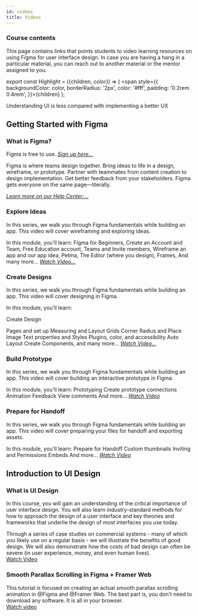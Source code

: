 ```yaml
---
id: videos
title: Videos
---
```


### Course contents

This page contains links that points students to video learning resources on using Figma for user interface design. In case you are having a hang in a particular material, you can reach out to another material or the mentor assigned to you.

export const Highlight = ({children, color}) => ( <span style={{
      backgroundColor: color,
      borderRadius: '2px',
      color: '#fff',
      padding: '0.2rem 0.4rem',
    }}>{children}</span> );

<Highlight color="#25c2a0">Understanding UI is less compared with implementing a better UX</Highlight>
<br />

## **Getting Started with Figma**
### **What is Figma?**
Figma is free to use. [_Sign up here..._](http://bit.ly/2q7OwRV)

Figma is where teams design together. Bring ideas to life in a design, wireframe, or prototype. Partner with teammates from content creation to design implementation. Get better feedback from your stakeholders. Figma gets everyone on the same page—literally.

[_Learn more on our Help Center:..._](https://bit.ly/3pH2DI5)

### **Explore Ideas**

In this series, we walk you through Figma fundamentals while building an app. This video will cover wireframing and exploring ideas. 

In this module, you'll learn:
Figma for Beginners,
Create an Account and Team,
Free Education account,
Teams and Invite members,
Wireframe an app and our app idea, Petma,
The Editor (where you design),
Frames,
And many more...
[_Watch Video..._](https://youtu.be/dXQ7IHkTiMM)


### **Create Designs**
In this series, we walk you through Figma fundamentals while building an app. This video will cover designing in Figma.

In this module, you'll learn:

Create Design

Pages and set up
Measuring and Layout Grids
Corner Radius and Place Image
Text properties and Styles
Plugins, color, and accessibility
Auto Layout
Create Components, and many more... [_Watch Video..._](https://youtu.be/wvFd-z7jSaA)


### **Build Prototype**
In this series, we walk you through Figma fundamentals while building an app. This video will cover building an interactive prototype in Figma. 

In this module, you'll learn:
Prototyping
Create prototype connections
Animation
Feedback
View comments
And more... [_Watch Video_](https:/https://youtu.be/EQ_FL6u8EyM/youtu.be/lTIeZ2ahEkQ)


### **Prepare for Handoff**
In this series, we walk you through Figma fundamentals while building an app. This video will cover preparing your files for handoff and exporting assets. 

In this module, you'll learn:
Prepare for Handoff
Custom thumbnails
Inviting and Permissions
Embeds
And more... [_Watch Video_](https://youtu.be/EQ_FL6u8EyM)


## Introduction to UI Design
### What is UI Design

In this course, you will gain an understanding of the critical importance of user interface design. You will also learn industry-standard methods for how to approach the design of a user interface and key theories and frameworks that underlie the design of most interfaces you use today.

Through a series of case studies on commercial systems - many of which you likely use on a regular basis - we will illustrate the benefits of good design. We will also demonstrate how the costs of bad design can often be severe (in user experience, money, and even human lives). <br />
[Watch Video](https://www.coursera.org/learn/ui-design?action=enroll)

### Smooth Parallax Scrolling in Figma + Framer Web

This tutorial is focused on creating an actual smooth parallax scrolling animation in @Figma and @Framer Web. The best part is, you don't need to download any software. It is all in your browser.<br />
[Watch video](https://www.youtube.com/watch?v=wx0MpSDIGvg&feature=youtu.be)
